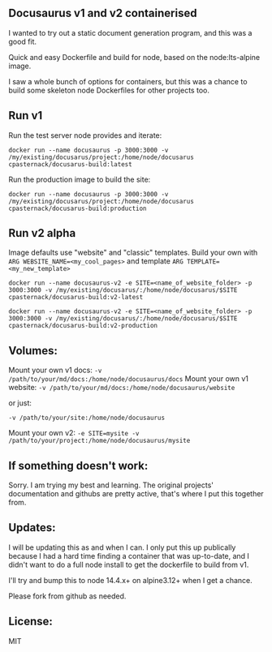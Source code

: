 ## Docusaurus v1 and v2 containerised

I wanted to try out a static document generation program, and this was a good fit.

Quick and easy Dockerfile and build for node, based on the node:lts-alpine image.

I saw a whole bunch of options for containers, but this was a chance to build some skeleton node Dockerfiles for other projects too.

## Run v1

Run the test server node provides and iterate:

`docker run --name docusaurus -p 3000:3000 -v /my/existing/docusarus/project:/home/node/docusarus cpasternack/docusarus-build:latest`

Run the production image to build the site: 

`docker run --name docusaurus -p 3000:3000 -v /my/existing/docusarus/project:/home/node/docusarus cpasternack/docusarus-build:production`

## Run v2 alpha

Image defaults use "website" and "classic" templates. Build your own with `ARG WEBSITE_NAME=<my_cool_pages>` and template `ARG TEMPLATE=<my_new_template>`

`docker run --name docusaurus-v2 -e SITE=<name_of_website_folder> -p 3000:3000 -v /my/existing/docusarus/:/home/node/docusarus/$SITE cpasternack/docusarus-build:v2-latest`

`docker run --name docusaurus-v2 -e SITE=<name_of_website_folder> -p 3000:3000 -v /my/existing/docusarus/:/home/node/docusarus/$SITE cpasternack/docusarus-build:v2-production`

## Volumes:

Mount your own v1 docs: `-v /path/to/your/md/docs:/home/node/docusaurus/docs`
Mount your own v1 website: `-v /path/to/your/md/docs:/home/node/docusaurus/website`

or just:

`-v /path/to/your/site:/home/node/docusaurus`


Mount your own v2: `-e SITE=mysite -v /path/to/your/project:/home/node/docusaurus/mysite`


## If something doesn't work:

Sorry. I am trying my best and learning. The original projects' documentation and githubs are pretty active, that's where I put this together from.

## Updates:

I will be updating this as and when I can. I only put this up publically because I had a hard time finding a container that was up-to-date, and I didn't want to do a full node install to get the dockerfile to build from v1.

I'll try and bump this to node 14.4.x+ on alpine3.12+ when I get a chance.

Please fork from github as needed.

## License:

MIT
